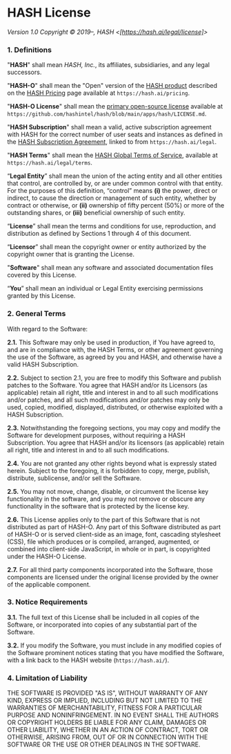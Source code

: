 [hash global terms of service]: https://hash.ai/legal/terms?utm_medium=organic&utm_source=github_license_hash-license
[hash pricing]: https://hash.ai/pricing?utm_medium=organic&utm_source=github_license_hash-license
[hash product]: https://hash.ai/platform/hash?utm_medium=organic&utm_source=github_license_hash-license
[hash subscription agreement]: https://hash.ai/legal?utm_medium=organic&utm_source=github_license_hash-license
[https://hash.ai/legal/license]: https://hash.ai/legal/license?utm_medium=organic&utm_source=github_license_hash-license
[primary open-source license]: https://github.com/hashintel/hash/blob/main/apps/hash/LICENSE.md

# HASH License

_Version 1.0_
_Copyright © 2019–, HASH &lt;[https://hash.ai/legal/license]&gt;_

### 1. Definitions

"**HASH**" shall mean _HASH, Inc._, its affiliates, subsidiaries, and any legal
successors.

"**HASH-O**" shall mean the "Open" version of the [HASH product] described on the
[HASH Pricing] page available at `https://hash.ai/pricing`.

"**HASH-O License**" shall mean the [primary open-source license] available at
`https://github.com/hashintel/hash/blob/main/apps/hash/LICENSE.md`.

"**HASH Subscription**" shall mean a valid, active subscription agreement with HASH
for the correct number of user seats and instances as defined in the [HASH
Subscription Agreement], linked to from `https://hash.ai/legal`.

"**HASH Terms**" shall mean the [HASH Global Terms of Service], available at
`https://hash.ai/legal/terms`.

“**Legal Entity**” shall mean the union of the acting entity and all other entities
that control, are controlled by, or are under common control with that entity.
For the purposes of this definition, “control” means **(i)** the power, direct or
indirect, to cause the direction or management of such entity, whether by
contract or otherwise, or **(ii)** ownership of fifty percent (50%) or more of the
outstanding shares, or **(iii)** beneficial ownership of such entity.

“**License**” shall mean the terms and conditions for use, reproduction, and
distribution as defined by Sections 1 through 4 of this document.

“**Licensor**” shall mean the copyright owner or entity authorized by the copyright
owner that is granting the License.

"**Software**" shall mean any software and associated documentation files covered
by this License.

“**You**” shall mean an individual or Legal Entity exercising permissions granted by
this License.

### 2. General Terms

With regard to the Software:

**2.1.** This Software may only be used in production, if You have agreed to, and
are in compliance with, the HASH Terms, or other agreement governing the use of
the Software, as agreed by you and HASH, and otherwise have a valid HASH
Subscription.

**2.2.** Subject to section 2.1, you are free to modify this Software and publish
patches to the Software. You agree that HASH and/or its Licensors (as applicable)
retain all right, title and interest in and to all such modifications and/or
patches, and all such modifications and/or patches may only be used, copied,
modified, displayed, distributed, or otherwise exploited with a HASH Subscription.

**2.3.** Notwithstanding the foregoing sections, you may copy and modify the
Software for development purposes, without requiring a HASH Subscription. You
agree that HASH and/or its licensors (as applicable) retain all right, title
and interest in and to all such modifications.

**2.4.** You are not granted any other rights beyond what is expressly stated
herein. Subject to the foregoing, it is forbidden to copy, merge, publish,
distribute, sublicense, and/or sell the Software.

**2.5.** You may not move, change, disable, or circumvent the license key
functionality in the software, and you may not remove or obscure any
functionality in the software that is protected by the license key.

**2.6.** This License applies only to the part of this Software that is not
distributed as part of HASH-O. Any part of this Software distributed as part of
HASH-O or is served client-side as an image, font, cascading stylesheet (CSS),
file which produces or is compiled, arranged, augmented, or combined into
client-side JavaScript, in whole or in part, is copyrighted under the HASH-O
License.

**2.7.** For all third party components incorporated into the Software, those
components are licensed under the original license provided by the owner of the
applicable component.

### 3. Notice Requirements

**3.1.** The full text of this License shall be included in all copies of the
Software, or incorporated into copies of any substantial part of the Software.

**3.2.** If you modify the Software, you must include in any modified copies
of the Software prominent notices stating that you have modified the Software,
with a link back to the HASH website (`https://hash.ai/`).

### 4. Limitation of Liability

THE SOFTWARE IS PROVIDED "AS IS", WITHOUT WARRANTY OF ANY KIND, EXPRESS OR
IMPLIED, INCLUDING BUT NOT LIMITED TO THE WARRANTIES OF MERCHANTABILITY,
FITNESS FOR A PARTICULAR PURPOSE AND NONINFRINGEMENT. IN NO EVENT SHALL THE
AUTHORS OR COPYRIGHT HOLDERS BE LIABLE FOR ANY CLAIM, DAMAGES OR OTHER
LIABILITY, WHETHER IN AN ACTION OF CONTRACT, TORT OR OTHERWISE, ARISING FROM,
OUT OF OR IN CONNECTION WITH THE SOFTWARE OR THE USE OR OTHER DEALINGS IN THE
SOFTWARE.
